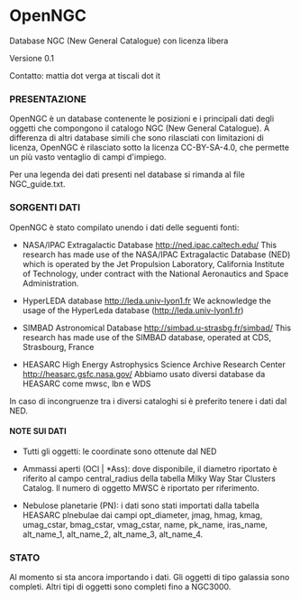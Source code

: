 # OpenNGC
Database NGC (New General Catalogue) con licenza libera

Versione 0.1

Contatto: mattia dot verga at tiscali dot it



### PRESENTAZIONE

OpenNGC è un database contenente le posizioni e i principali dati degli
oggetti che compongono il catalogo NGC (New General Catalogue).
A differenza di altri database simili che sono rilasciati con limitazioni
di licenza, OpenNGC è rilasciato sotto la licenza CC-BY-SA-4.0, che permette
un più vasto ventaglio di campi d'impiego.

Per una legenda dei dati presenti nel database si rimanda al file
NGC_guide.txt.


### SORGENTI DATI

OpenNGC è stato compilato unendo i dati delle seguenti fonti:

 - NASA/IPAC Extragalactic Database
   http://ned.ipac.caltech.edu/
   This research has made use of the NASA/IPAC Extragalactic Database (NED)
   which is operated by the Jet Propulsion Laboratory,
   California Institute of Technology, under contract with the
   National Aeronautics and Space Administration.

 - HyperLEDA database
   http://leda.univ-lyon1.fr
   We acknowledge the usage of the HyperLeda database (http://leda.univ-lyon1.fr)

 - SIMBAD Astronomical Database
   http://simbad.u-strasbg.fr/simbad/
   This research has made use of the SIMBAD database, operated at CDS, Strasbourg, France

 - HEASARC High Energy Astrophysics Science Archive Research Center
   http://heasarc.gsfc.nasa.gov/
   Abbiamo usato diversi database da HEASARC come mwsc, lbn e WDS

In caso di incongruenze tra i diversi cataloghi si è preferito tenere i dati dal NED.

#### NOTE SUI DATI

 - Tutti gli oggetti: le coordinate sono ottenute dal NED
 
 - Ammassi aperti (OCl | *Ass): dove disponibile, il diametro riportato è riferito 
   al campo central_radius della tabella Milky Way Star Clusters Catalog.
   Il numero di oggetto MWSC è riportato per riferimento.

 - Nebulose planetarie (PN): i dati sono stati importati dalla tabella HEASARC plnebulae
   dai campi opt_diameter, jmag, hmag, kmag, umag_cstar, bmag_cstar, vmag_cstar,
   name, pk_name, iras_name, alt_name_1, alt_name_2, alt_name_3, alt_name_4.

### STATO
Al momento si sta ancora importando i dati.
Gli oggetti di tipo galassia sono completi.
Altri tipi di oggetti sono completi fino a NGC3000.
